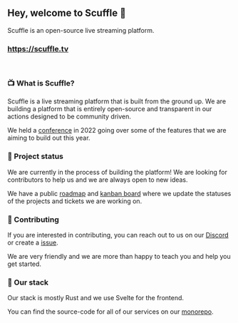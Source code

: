 ## Hey, welcome to Scuffle 👋

Scuffle is an open-source live streaming platform.

### https://scuffle.tv

<br>

### 📺 What is Scuffle?

Scuffle is a live streaming platform that is built from the ground up. We are building a platform that is entirely open-source and transparent in our actions designed to be community driven.

We held a [conference](https://www.youtube.com/watch?v=QvQpMRkzoVM&t=598s) in 2022 going over some of the features that we are aiming to build out this year.

### 👀 Project status

We are currently in the process of building the platform! We are looking for contributors to help us and we are always open to new ideas.

We have a public [roadmap](https://github.com/orgs/ScuffleTV/projects/1/views/11) and [kanban board](https://github.com/orgs/ScuffleTV/projects/1/views/14) where we update the statuses of the projects and tickets we are working on.

### 📖 Contributing

If you are interested in contributing, you can reach out to us on our [Discord](https://discord.gg/scuffle) or create a [issue](https://github.com/ScuffleTV/scuffle/issues).

We are very friendly and we are more than happy to teach you and help you get started.

### 🦀 Our stack

Our stack is mostly Rust and we use Svelte for the frontend.

You can find the source-code for all of our services on our [monorepo](https://github.com/ScuffleTV/scuffle).
